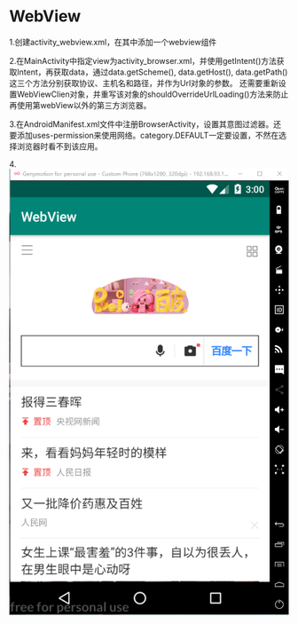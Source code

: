 # WebView
1.创建activity_webview.xml，在其中添加一个webview组件

2.在MainActivity中指定view为activity_browser.xml，并使用getIntent()方法获取Intent，再获取data，通过data.getScheme(), data.getHost(), data.getPath()这三个方法分别获取协议、主机名和路径，并作为Url对象的参数。 还需要重新设置WebViewClien对象，并重写该对象的shouldOverrideUrlLoading()方法来防止再使用第webView以外的第三方浏览器。

3.在AndroidManifest.xml文件中注册BrowserActivity，设置其意图过滤器。还要添加uses-permission来使用网络。category.DEFAULT一定要设置，不然在选择浏览器时看不到该应用。

4.![image](https://github.com/wuji-coder/WebView/blob/master/image/WebView.png)
